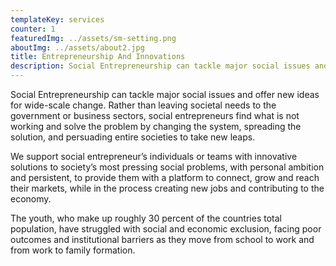 ```yaml
---
templateKey: services
counter: 1
featuredImg: ../assets/sm-setting.png
aboutImg: ../assets/about2.jpg
title: Entrepreneurship And Innovations
description: Social Entrepreneurship can tackle major social issues and offer new ideas for wide-scale change...
---
```


<!-- ![Entrepreneurship And Innovations](../assets/entre.png) -->

Social Entrepreneurship can tackle major social issues and offer new ideas for wide-scale change. Rather than leaving societal needs to the government or business sectors, social entrepreneurs find what is not working and solve the problem by changing the system, spreading the solution, and persuading entire societies to take new leaps.

We support social entrepreneur’s individuals or teams with innovative solutions to society’s most pressing social problems, with personal ambition and persistent, to provide them with a platform to connect, grow and reach their markets, while in the process creating new jobs and contributing to the economy.

The youth, who make up roughly 30 percent of the countries total population, have struggled with social and economic exclusion, facing poor outcomes and institutional barriers as they move from school to work and from work to family formation.
